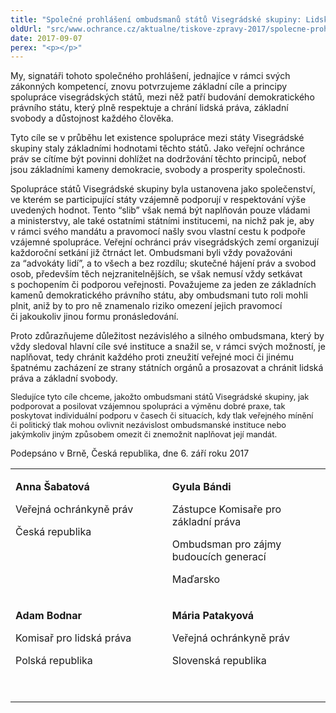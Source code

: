 ```yaml
---
title: "Společné prohlášení ombudsmanů států Visegrádské skupiny: Lidská práva pro každého"
oldUrl: "src/www.ochrance.cz/aktualne/tiskove-zpravy-2017/spolecne-prohlaseni-ombudsmanu-statu-visegradske-skupiny-lidska-prava-pro-kazdeho"
date: 2017-09-07
perex: "<p></p>"
---
```


<!-- imported from the old website -->

<p>My, signatáři tohoto společného prohlášení, jednajíce v rámci svých zákonných kompetencí, znovu potvrzujeme základní cíle a principy spolupráce visegrádských států, mezi něž patří budování demokratického právního státu, který plně respektuje a chrání lidská práva, základní svobody a důstojnost každého člověka. </p> <p>Tyto cíle se v průběhu let existence spolupráce mezi státy Visegrádské skupiny staly základními hodnotami těchto států. Jako veřejní ochránce práv se cítíme být povinni dohlížet na dodržování těchto principů, neboť jsou základními kameny demokracie, svobody a prosperity společnosti. </p> <p>Spolupráce států Visegrádské skupiny byla ustanovena jako společenství, ve kterém se participující státy vzájemně podporují v respektování výše uvedených hodnot. Tento “slib” však nemá být naplňován pouze vládami a ministerstvy, ale také ostatními státními institucemi, na nichž pak je, aby v rámci svého mandátu a pravomocí našly svou vlastní cestu k podpoře vzájemné spolupráce. Veřejní ochránci práv visegrádských zemí organizují každoroční setkání již čtrnáct let. Ombudsmani byli vždy považováni za “advokáty lidí”, a to všech a bez rozdílu; skutečné hájení práv a svobod osob, především těch nejzranitelnějších, se však nemusí vždy setkávat s pochopením či podporou veřejnosti. Považujeme za jeden ze základních kamenů demokratického právního státu, aby ombudsmani tuto roli mohli plnit, aniž by to pro ně znamenalo riziko omezení jejich pravomocí či jakoukoliv jinou formu pronásledování. </p> <p>Proto zdůrazňujeme důležitost nezávislého a silného ombudsmana, který by vždy sledoval hlavní cíle své instituce a snažil se, v rámci svých možností, je naplňovat, tedy chránit každého proti zneužití veřejné moci či jinému špatnému zacházení ze strany státních orgánů a prosazovat a chránit lidská práva a základní svobody. </p> <p><span style="font-size: 12.8px;">Sledujíce tyto cíle chceme, jakožto ombudsmani států Visegrádské skupiny, jak podporovat a posilovat vzájemnou spolupráci a výměnu dobré praxe, tak poskytovat individuální podporu v časech či situacích, kdy tlak veřejného mínění či politický tlak mohou ovlivnit nezávislost ombudsmanské instituce nebo jakýmkoliv jiným způsobem omezit či znemožnit naplňovat její mandát.</span></p> <p>Podepsáno v Brně, Česká republika, dne 6. září roku 2017</p> <table border="0" width="0"> <tbody><tr> <td width="313" valign="top"> <p><b>Anna Šabatová</b></p> <p>Veřejná ochránkyně práv</p> <p>Česká republika</p> </td> <td width="313" valign="top"> <p><b>Gyula Bándi</b></p> <p>Zástupce Komisaře pro základní práva</p> <p>Ombudsman pro zájmy budoucích generací</p> <p>Maďarsko</p> </td> </tr> <tr> <td width="313" valign="top"> <p><b>Adam Bodnar</b></p> <p>Komisař pro lidská práva</p> <p>Polská republika</p> </td> <td width="313" valign="top"> <p><b>Mária Patakyová</b></p> <p>Veřejná ochránkyně práv</p> <p>Slovenská republika</p> <p> </p> </td> </tr> </tbody></table>
